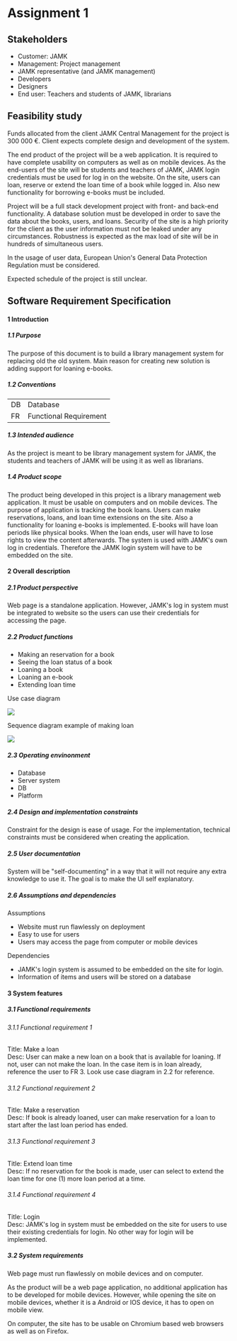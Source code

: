 # Assignment 1

## Stakeholders

- Customer: JAMK
- Management: Project management
- JAMK representative (and JAMK management)
- Developers
- Designers
- End user: Teachers and students of JAMK, librarians

## Feasibility study

Funds allocated from the client JAMK Central Management for the project is 300 000 €. Client expects complete design and development of the system.

The end product of the project will be a web application. It is required to have complete usability on computers as well as on mobile devices. As the end-users of the site will be students and teachers of JAMK, JAMK login credentials must be used for log in on the website. On the site, users can loan, reserve or extend the loan time of a book while logged in. Also new functionality for borrowing e-books must be included. 

Project will be a full stack development project with front- and back-end functionality. A database solution must be developed in order to save the data about the books, users, and loans. Security of the site is a high priority for the client as the user information must not be leaked under any circumstances. Robustness is expected as the max load of site will be in hundreds of simultaneous users.

In the usage of user data, European Union's General Data Protection Regulation must be considered.

Expected schedule of the project is still unclear.

## Software Requirement Specification

#### 1 Introduction

##### 1.1 Purpose

The purpose of this document is to build a library management system for replacing old the old system. Main reason for creating new solution is adding support for loaning e-books.

##### 1.2 Conventions

|||
|---|----|
| DB | Database |  
| FR | Functional Requirement |

##### 1.3 Intended audience

As the project is meant to be library management system for JAMK, the students and teachers of JAMK will be using it as well as librarians.

##### 1.4 Product scope

The product being developed in this project is a library management web application. It must be usable on computers and on mobile devices. The purpose of application is tracking the book loans. Users can make reservations, loans, and loan time extensions on the site. Also a functionality for loaning e-books is implemented. E-books will have loan periods like physical books. When the loan ends, user will have to lose rights to view the content afterwards. The system is used with JAMK's own log in credentials. Therefore the JAMK login system will have to be embedded on the site.


#### 2 Overall description

##### 2.1 Product perspective

Web page is a standalone application. However, JAMK's log in system must be integrated to website so the users can use their credentials for accessing the page.

##### 2.2 Product functions

- Making an reservation for a book
- Seeing the loan status of a book
- Loaning a book
- Loaning an e-book
- Extending loan time

Use case diagram

![](/resources/assignment1/usecase.png)

Sequence diagram example of making loan

![](/resources/assignment1/sequencediagram.png)

##### 2.3 Operating envinonment

- Database
- Server system
- DB
- Platform

##### 2.4 Design and implementation constraints

Constraint for the design is ease of usage. For the implementation, technical constraints must be considered when creating the application.

##### 2.5 User documentation

System will be "self-documenting" in a way that it will not require any extra knowledge to use it. The goal is to make the UI self explanatory.

##### 2.6 Assumptions and dependencies

Assumptions
- Website must run flawlessly on deployment
- Easy to use for users
- Users may access the page from computer or mobile devices

Dependencies
- JAMK's login system is assumed to be embedded on the site for login.
- Information of items and users will be stored on a database

#### 3 System features

##### 3.1 Functional requirements

###### 3.1.1 Functional requirement 1

Title: Make a loan  
Desc: User can make a new loan on a book that is available for loaning. If not, user can not make the loan. In the case item is in loan already, reference the user to FR 3. Look use case diagram in 2.2 for reference.

###### 3.1.2 Functional requirement 2

Title: Make a reservation  
Desc: If book is already loaned, user can make reservation for a loan to start after the last loan period has ended.

###### 3.1.3 Functional requirement 3

Title: Extend loan time  
Desc: If no reservation for the book is made, user can select to extend the loan time for one (1) more loan period at a time.

###### 3.1.4 Functional requirement 4

Title: Login  
Desc: JAMK's log in system must be embedded on the site for users to use their existing credentials for login. No other way for login will be implemented.

##### 3.2 System requirements

Web page must run flawlessly on mobile devices and on computer. 

As the product will be a web page application, no additional application has to be developed for mobile devices. However, while opening the site on mobile devices, whether it is a Android or IOS device, it has to open on mobile view.

On computer, the site has to be usable on Chromium based web browsers as well as on Firefox.
